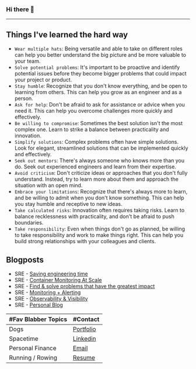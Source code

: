 ### Hi there 👋

---

<!-- what starts -->
## Things I've learned the hard way
* `Wear multiple hats`: Being versatile and able to take on different roles can help you better understand the big picture and be more valuable to your team.
* `Solve potential problems`: It's important to be proactive and identify potential issues before they become bigger problems that could impact your project or product.
* `Stay humble`: Recognize that you don't know everything, and be open to learning from others. This can help you grow as an engineer and as a person.
* `Ask for help`: Don't be afraid to ask for assistance or advice when you need it. This can help you overcome challenges more quickly and effectively.
* `Be willing to compromise`: Sometimes the best solution isn't the most complex one. Learn to strike a balance between practicality and innovation.
* `Simplify solutions`: Complex problems often have simple solutions. Look for elegant, streamlined solutions that can be implemented quickly and effectively.
* `Seek out mentors`: There's always someone who knows more than you do. Seek out experienced engineers and learn from their expertise.
* `Avoid criticism`: Don't criticize ideas or approaches that you don't fully understand. Instead, try to learn more about them and approach the situation with an open mind.
* `Embrace your limitations`: Recognize that there's always more to learn, and be willing to admit when you don't know something. This can help you stay humble and receptive to new ideas.
* `Take calculated risks`: Innovation often requires taking risks. Learn to balance recklessness with practicality, and don't be afraid to push boundaries.
* `Take responsibility`: Even when things don't go as planned, be willing to take responsibility and work to make things right. This can help you build strong relationships with your colleagues and clients.<!-- what ends -->

## Blogposts

* SRE - [Saving engineering time](https://divyendrapatil.medium.com/how-i-managed-to-save-1500-hours-of-engineering-time-every-year-7d130d896729)
* SRE - [Container Monitoring At Scale](https://medium.com/cbi-engineering/sre-104-container-monitoring-scale-5fa3c2bf339)
* SRE - [Find & solve problems that have the greatest impact](https://medium.com/cbi-engineering/sre-103-how-to-find-problems-that-have-the-greatest-impact-f09aa7883464)
* SRE - [Monitoring + Alerting](https://medium.com/cbi-engineering/sre-102-monitoring-alerting-ae4fc93d47b0)
* SRE - [Observability & Visibility](https://medium.com/cbi-engineering/sre-101-observability-visibility-f8b4148b0ce1)
* SRE - [Personal Blog](https://divyendra.com/blogposts/)


| #Fav Blabber Topics | #Contact                                                             |
|---------------------|----------------------------------------------------------------------|
| Dogs                | [Portfolio](https://divyendra.com)                                   |
| Spacetime           | [Linkedin](https://www.linkedin.com/in/divyendrapatil/)              |
| Personal Finance    | [Email](mailto:hello@divyendra.com)                                  |
| Running / Rowing    | [Resume](https://media.divyendra.com/docs/DivyendraPatil_Resume.pdf) |